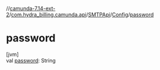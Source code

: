 //[camunda-7.14-ext-2](../../../../index.md)/[com.hydra_billing.camunda.api](../../index.md)/[SMTPApi](../index.md)/[Config](index.md)/[password](password.md)

# password

[jvm]\
val [password](password.md): String
